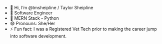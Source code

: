 - 👋 Hi, I’m @tmsheipline / Taylor Sheipline
- 👀 Software Engineer
- 🌱 MERN Stack - Python
- 😄 Pronouns: She/Her
- ⚡ Fun fact: I was a Registered Vet Tech prior to making the career jump into software development.

<!---
tmsheipline/tmsheipline is a ✨ special ✨ repository because its `README.md` (this file) appears on your GitHub profile.
You can click the Preview link to take a look at your changes.
--->
